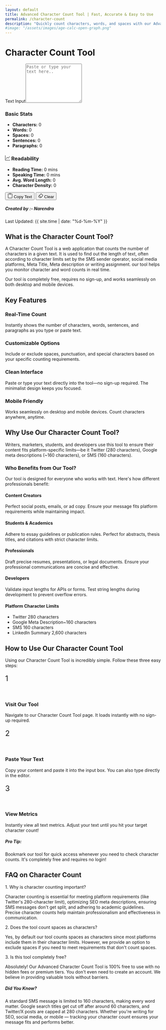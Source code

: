 ```yaml
---
layout: default
title: Advanced Character Count Tool | Fast, Accurate & Easy to Use
permalink: /character-count
description: "Quickly count characters, words, and spaces with our Advanced Character Count Tool. Easy to use, accurate, and perfect for writers, and marketers. Try it now!"
#image: "/assets/images/age-calc-open-graph.png"
---
```


<div class="container mt-3">
  <div class="d-flex justify-content-between align-items-center mb-4 " id="darkModeToggle"><h1 class="h2 mb-0"> Character Count Tool</h1>
  </div>    
 <div class="card shadow p-4">
   <div class="mb-3">
 <label for="textInput" class="form-label visually-hidden">Text Input</label><textarea id="textInput" class="form-control" rows="8" placeholder="Paste or type your text here.."  aria-label="Text input for analysis"></textarea>
  </div>
            
<div class="row g-3 mt-1">
 <div class="col-md-6">
   <div class="stat-card card text-info-emphasis bg-secondary-subtle border border-secondary-subtle rounded-3 p-3">
     <h3 class="h5"> Basic Stats</h3>
        <ul class="list-unstyled">
           <li><strong>Characters:</strong> <span id="charCount">0</span></li>
           <li><strong>Words:</strong> <span id="wordCount">0</span></li>
           <li><strong>Spaces:</strong> <span id="spaceCount">0</span></li>
           <li><strong>Sentences:</strong> <span id="sentenceCount">0</span></li>
           <li><strong>Paragraphs:</strong> <span id="paragraphCount">0</span></li>
        </ul>
          </div>
      </div>
                
 <div class="col-md-6">
<div class="stat-card card text-info-emphasis bg-secondary-subtle border border-secondary-subtle rounded-3 p-2">
 <h3 class="h5"><svg xmlns="http://www.w3.org/2000/svg" width="16" height="16" fill="currentColor" class="bi bi-graph-up" viewBox="0 0 16 16"><path fill-rule="evenodd" d="M0 0h1v15h15v1H0zm14.817 3.113a.5.5 0 0 1 .07.704l-4.5 5.5a.5.5 0 0 1-.74.037L7.06 6.767l-3.656 5.027a.5.5 0 0 1-.808-.588l4-5.5a.5.5 0 0 1 .758-.06l2.609 2.61 4.15-5.073a.5.5 0 0 1 .704-.07"/></svg> Readability</h3>
           <ul class="list-unstyled">
             <li><strong>Reading Time:</strong> <span id="readingTime">0</span> mins</li>
             <li><strong>Speaking Time:</strong> <span id="speakingTime">0</span> mins</li>
             <li><strong>Avg. Word Length:</strong> <span id="avgWordLength">0</span></li>
             <li><strong>Character Density:</strong> <span id="charDensity">0</span></li>
           </ul>
                    </div>
                </div>
     </div>
            
  <div class="mt-3 d-flex gap-2">
 <button class="btn btn-outline-primary" onclick="copyText()"><svg xmlns="http://www.w3.org/2000/svg" width="16" height="16" fill="currentColor" class="bi bi-clipboard" viewBox="0 0 16 16"> <path d="M4 1.5H3a2 2 0 0 0-2 2V14a2 2 0 0 0 2 2h10a2 2 0 0 0 2-2V3.5a2 2 0 0 0-2-2h-1v1h1a1 1 0 0 1 1 1V14a1 1 0 0 1-1 1H3a1 1 0 0 1-1-1V3.5a1 1 0 0 1 1-1h1z"/><path d="M9.5 1a.5.5 0 0 1 .5.5v1a.5.5 0 0 1-.5.5h-3a.5.5 0 0 1-.5-.5v-1a.5.5 0 0 1 .5-.5zm-3-1A1.5 1.5 0 0 0 5 1.5v1A1.5 1.5 0 0 0 6.5 4h3A1.5 1.5 0 0 0 11 2.5v-1A1.5 1.5 0 0 0 9.5 0z"/></svg> Copy Text</button>
 <button class="btn btn-outline-danger" onclick="clearText()"><svg xmlns="http://www.w3.org/2000/svg" width="16" height="16" fill="currentColor" class="bi bi-eraser" viewBox="0 0 16 16"><path d="M8.086 2.207a2 2 0 0 1 2.828 0l3.879 3.879a2 2 0 0 1 0 2.828l-5.5 5.5A2 2 0 0 1 7.879 15H5.12a2 2 0 0 1-1.414-.586l-2.5-2.5a2 2 0 0 1 0-2.828zm2.121.707a1 1 0 0 0-1.414 0L4.16 7.547l5.293 5.293 4.633-4.633a1 1 0 0 0 0-1.414zM8.746 13.547 3.453 8.254 1.914 9.793a1 1 0 0 0 0 1.414l2.5 2.5a1 1 0 0 0 .707.293H7.88a1 1 0 0 0 .707-.293z"/>
</svg> Clear</button>
            </div>
        </div>
    </div>
<!-- Article Content -->
<div class="article-container">
      <div class="d-flex flex-wrap justify-content-between align-items-center mb-4 pb-3 border-bottom">
        <div class="d-flex align-items-center">
          <div class="bg-light p-2 rounded-circle d-flex align-items-center justify-content-center me-3"> <i
              class="fas fa-user text-primary"></i>
          </div>
          <div>
            <h5 class="mb-0">Created by :- Narendra</h5>
          </div>
        </div>
        <div class="text-muted"><i class="fas fa-calendar me-1"></i>Last Updated: {{ site.time | date: "%d-%m-%Y" }} </div>
      </div>
      <!-- What is Section1 -->
      <section class="mb-5">
    <h2 class="h3 fw-bold mb-3 pb-2">What is the Character Count Tool?</h2>
<p class="lead">A Character Count Tool is a web application that counts the number of characters in a given text. It is used to find out the length of text, often according to character limits set by the SMS sender operator, social media platforms, Meta Title, Meta description or writing assignment. our tool helps you monitor character and word counts in real time.</p>
    <div class="alert alert-info mt-4"> <i class="bi bi-info-circle me-2"></i>Our tool is completely free, requires no sign-up, and works seamlessly on both desktop and mobile devices.</div>
<!-- Features Section -->
<section id="features" class="mb-5">
                    <h2 class="h3 fw-bold mb-4 border-bottom pb-2">Key Features</h2>
                    <div class="row g-4">
                        <div class="col-md-6">
                            <div class="card h-100 border-0 shadow">
                                <div class="card-body">
                                    <div class="d-flex align-items-center mb-3">
                                        <div class="bg-primary text-white rounded-circle p-2 me-3">
                                            <i class="fa-solid fa-bolt" style="color:rgb(236, 239, 245);"></i>
                                        </div>
                                        <h3 class="h5 mb-0">Real-Time Count</h3>
                                    </div>
                                    <p class="card-text">Instantly shows the number of characters, words, sentences, and paragraphs as you type or paste text.</p>
                                </div>
                            </div>
                        </div>
                        <div class="col-md-6">
                            <div class="card h-100 border-0 shadow">
                                <div class="card-body">
                                    <div class="d-flex align-items-center mb-3">
                                        <div class="bg-success text-white rounded-circle p-2 me-3">
                                            <i class="fa-brands fa-intercom fa-xl" style="color:rgb(248, 250, 252);"></i>
                                        </div>
                                        <h3 class="h5 mb-0">Customizable Options</h3>
                                    </div>
                                    <p class="card-text">Include or exclude spaces, punctuation, and special characters based on your specific counting requirements.</p>
                                </div>
                            </div>
                        </div>
                        <div class="col-md-6">
                            <div class="card h-100 border-0 shadow">
                                <div class="card-body">
                                    <div class="d-flex align-items-center mb-3">
                                        <div class="bg-info text-white rounded-circle p-2 me-3">
                                           <i class="fa-solid fa-clipboard fa-xl" style="color:rgb(246, 245, 248);"></i>
                                        </div>
                                        <h3 class="h5 mb-0">Clean Interface</h3>
                                    </div>
                                    <p class="card-text">Paste or type your text directly into the tool—no sign-up required. The minimalist design keeps you focused.</p>
                                </div>
                            </div>
                        </div>
                        <div class="col-md-6">
                            <div class="card h-100 border-0 shadow">
                                <div class="card-body">
                                    <div class="d-flex align-items-center mb-3">
                                        <div class="bg-warning text-dark rounded-circle p-2 me-3">
                                        <i class="fa-solid fa-mobile fa-xl" style="color:rgb(248, 248, 250);"></i>
                                        </div>
                                        <h3 class="h5 mb-0">Mobile Friendly</h3>
                                    </div>
                                    <p class="card-text">Works seamlessly on desktop and mobile devices. Count characters anywhere, anytime.</p>
                                </div>
                            </div>
                        </div>
                    </div>
                </section>
<!-- Why Use Section -->
<section id="benefits" class="mb-5">
                    <h2 class="h3 fw-bold mb-4 border-bottom pb-2">Why Use Our Character Count Tool?</h2>
                    <p class="lead">Writers, marketers, students, and developers use this tool to ensure their content fits platform-specific limits—be it Twitter (280 characters), Google meta descriptions (~160 characters), or SMS (160 characters).</p>
                    <h3 class="h4 mt-5 mb-3 fw-bold">Who Benefits from Our Tool?</h3>
                    <p>Our tool is designed for everyone who works with text. Here's how different professionals benefit:</p>
                    <div class="row mt-4">
                        <div class="col-md-6 mb-4">
                            <div class="d-flex">
                                <div class="flex-shrink-0">
                                   <i class="fa-solid fa-pen-to-square fa-2xl"></i>
                                </div>
                                <div class="flex-grow-1 ms-3">
                                    <h4 class="h5 fw-bold">Content Creators</h4>
                                    <p>Perfect social posts, emails, or ad copy. Ensure your message fits platform requirements while maintaining impact.</p>
                                </div>
                            </div>
                        </div>
                        <div class="col-md-6 mb-4">
                            <div class="d-flex">
                                <div class="flex-shrink-0">
                                   <i class="fa-solid fa-graduation-cap fa-2xl"></i>
                                </div>
                                <div class="flex-grow-1 ms-3">
                                    <h4 class="h5 fw-bold">Students & Academics</h4>
                                    <p>Adhere to essay guidelines or publication rules. Perfect for abstracts, thesis titles, and citations with strict character limits.</p>
                                </div>
                            </div>
                        </div>
                        <div class="col-md-6 mb-4">
                            <div class="d-flex">
                                <div class="flex-shrink-0">
                                    <i class="fa-solid fa-user-tie fa-2xl"></i>
                                </div>
                                <div class="flex-grow-1 ms-3">
                                    <h4 class="h5 fw-bold">Professionals</h4>
                                    <p>Draft precise resumes, presentations, or legal documents. Ensure your professional communications are concise and effective.</p>
                                </div>
                            </div>
                        </div>
                        <div class="col-md-6 mb-4">
                            <div class="d-flex">
                                <div class="flex-shrink-0">
                                    <i class="fa-solid fa-code fa-2xl"></i>
                                </div>
                                <div class="flex-grow-1 ms-3">
                                    <h4 class="h5 fw-bold">Developers</h4>
                                    <p>Validate input lengths for APIs or forms. Test string lengths during development to prevent overflow errors.</p>
                                </div>
                            </div>
                        </div>
                    </div>
                    <div class="card border-primary mt-4">
                        <div class="card-header bg-primary text-white">
                            <h4 class="mb-0">Platform Character Limits</h4>
                        </div>
                        <div class="card-body">
                          <ul class="list-group list-group-flush">
                           <li class="list-group-item d-flex justify-content-between align-items-center">Twitter <span class="badge bg-primary rounded-pill">280 characters</span></li>
                             <li class="list-group-item d-flex justify-content-between align-items-center">Google Meta Description<span class="badge bg-success rounded-pill">~160 characters</span></li>
                             <li class="list-group-item d-flex justify-content-between align-items-center">SMS <span class="badge bg-info rounded-pill">160 characters</span></li>
                              <li class="list-group-item d-flex justify-content-between align-items-center"> LinkedIn Summary <span class="badge bg-warning rounded-pill">2,600 characters</span></li>
                            </ul>
                        </div>
                    </div>
                </section>
<!-- How to Use Section -->
<section id="usage" class="mb-5">
                    <h2 class="h3 fw-bold mb-4 border-bottom pb-2">How to Use Our Character Count Tool</h2>
                    <p class="lead">Using our Character Count Tool is incredibly simple. Follow these three easy steps:</p>
                    <div class="row mt-4 g-4">
                        <div class="col-md-4">
                            <div class="card h-100 border-0 shadow">
                                <div class="card-body text-center p-4">
                                    <div class="bg-primary text-white rounded-circle p-3 mb-3 mx-auto" style="width: 70px; height: 70px; line-height: 40px; font-size: 24px;">1</div>
                                    <h3 class="h5 fw-bold">Visit Our Tool</h3>
                                    <p>Navigate to our Character Count Tool page. It loads instantly with no sign-up required.</p>
                                </div>
                            </div>
                        </div>
                        <div class="col-md-4">
                            <div class="card h-100 border-0 shadow">
                                <div class="card-body text-center p-4">
                                    <div class="bg-success text-white rounded-circle p-3 mb-3 mx-auto" style="width: 70px; height: 70px; line-height: 40px; font-size: 24px;">2</div>
                                    <h3 class="h5 fw-bold">Paste Your Text</h3>
                                    <p>Copy your content and paste it into the input box. You can also type directly in the editor.</p>
                                </div>
                            </div>
                        </div>
                        <div class="col-md-4">
                            <div class="card h-100 border-0 shadow">
                                <div class="card-body text-center p-4">
                                    <div class="bg-info text-white rounded-circle p-3 mb-3 mx-auto" style="width: 70px; height: 70px; line-height: 40px; font-size: 24px;">3</div>
                                    <h3 class="h5 fw-bold">View Metrics</h3>
                                    <p>Instantly view all text metrics. Adjust your text until you hit your target character count!</p>
                                </div>
                            </div>
                        </div>
                    </div>
<div class="highlight-box">
       <h5><i class="fas fa-lightbulb text-warning me-2"></i>Pro Tip:</h5><p class="mb-0">Bookmark our tool for quick access whenever you need to check character counts. It's completely free and requires no login!</p>
        </div>
                </section>
<!-- FAQ Section -->
<section class="mb-5">
                    <h2 class="h3 fw-bold mb-4 border-bottom pb-2">FAQ on Character Count</h2>
<div class="card mb-3 border-0 bg-light">
          <div class="card-body ">
            <div class="fw-bold text-primary"> 1. Why is character counting important? </div>
            <p class="mb-0"> Character counting is essential for meeting platform requirements (like Twitter's 280-character limit), optimizing SEO meta descriptions, ensuring SMS messages don't get split, and adhering to academic guidelines. Precise character counts help maintain professionalism and effectiveness in communication. </p>
          </div>
        </div>
        <div class="card mb-3 border-0 bg-light">
          <div class="card-body ">
            <div class="fw-bold text-primary"> 2.  Does the tool count spaces as characters?</div>
            <p class="mb-0">Yes, by default our tool counts spaces as characters since most platforms include them in their character limits. However, we provide an option to exclude spaces if you need to meet requirements that don't count spaces. </p>
          </div>
        </div>
        <div class="card mb-3 border-0 bg-light">
          <div class="card-body ">
            <div class="fw-bold text-primary"> 3. Is this tool completely free?</div>
            <p class="mb-0">  Absolutely! Our Advanced Character Count Tool is 100% free to use with no hidden fees or premium tiers. You don't even need to create an account. We believe in providing valuable tools without barriers. </p>
          </div>
        </div>
                </section>

<!-- Did You Know? -->
<div class="card border-0 bg-light">
        <div class="card-body">
          <h5 class="d-flex align-items-center"><i class="fas fa-info-circle me-3 text-primary"></i>Did You Know? </h5>
          <p class="mb-0">A standard SMS message is limited to 160 characters, making every word matter. Google search titles get cut off after around 60 characters, and Twitter/X posts are capped at 280 characters. Whether you're writing for SEO, social media, or mobile — tracking your character count ensures your message fits and performs better.</p>
        </div>
      </div>


<script src="{{ '/assets/js/character-count.js' | relative_url }}"></script>
